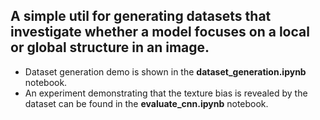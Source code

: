 ## A simple util for generating datasets that investigate whether a model focuses on a local or global structure in an image.

- Dataset generation demo is shown in the **dataset_generation.ipynb** notebook.
- An experiment demonstrating that the texture bias is revealed by the dataset can be found in the **evaluate_cnn.ipynb** notebook.
